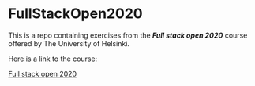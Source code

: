 # FullStackOpen2020

This is a repo containing exercises from the **_Full stack open 2020_** course offered by The University of Helsinki.

Here is a link to the course:

[Full stack open 2020](https://fullstackopen.com/en)
